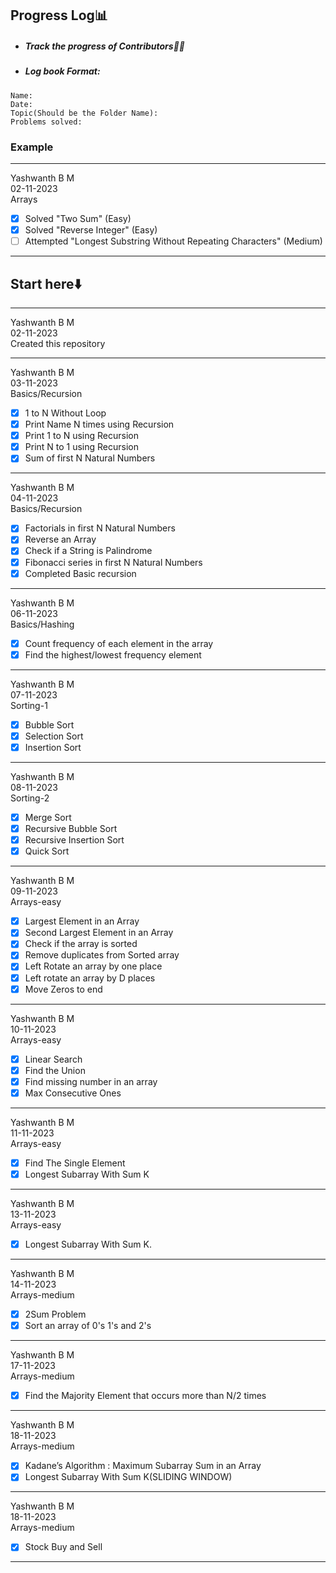 ## Progress Log📊
- ##### Track the progress of Contributors👨‍💻
- ##### Log book Format:
```
Name:
Date:
Topic(Should be the Folder Name):
Problems solved:
```
### Example
----------------------------------------------
Yashwanth B M   
02-11-2023   
Arrays   
- [x] Solved "Two Sum" (Easy)
- [x] Solved "Reverse Integer" (Easy)
- [ ] Attempted "Longest Substring Without Repeating Characters" (Medium)
----------------------------------------------

## Start here⬇️

-----------------------------
Yashwanth B M   
02-11-2023   
Created this repository  
 
--------------------------     
Yashwanth B M    
03-11-2023  
Basics/Recursion     
- [x] 1 to N Without Loop    
- [x] Print Name N times using Recursion     
- [x] Print 1 to N using Recursion   
- [x] Print N to 1 using Recursion   
- [x] Sum of first N Natural Numbers  
--------------------------      
Yashwanth B M    
04-11-2023  
Basics/Recursion     
- [x] Factorials in first N Natural Numbers
- [x] Reverse an Array
- [x] Check if a String is Palindrome
- [x]  Fibonacci series in first N Natural Numbers  
- [x] Completed Basic recursion
--------------------------       
Yashwanth B M    
06-11-2023  
Basics/Hashing    
- [x] Count frequency of each element in the array     
- [x] Find the highest/lowest frequency element    
--------------------------        
Yashwanth B M     
07-11-2023   
Sorting-1      
- [x] Bubble Sort   
- [x] Selection Sort   
- [x] Insertion Sort   
--------------------------        
Yashwanth B M     
08-11-2023   
Sorting-2      
- [x] Merge Sort   
- [x] Recursive Bubble Sort   
- [x] Recursive Insertion Sort   
- [x] Quick Sort      
--------------------------        
Yashwanth B M     
09-11-2023   
Arrays-easy        
- [x] Largest Element in an Array   
- [x] Second Largest Element in an Array   
- [x] Check if the array is sorted   
- [x] Remove duplicates from Sorted array   
- [x] Left Rotate an array by one place   
- [x] Left rotate an array by D places   
- [x] Move Zeros to end        
--------------------------        
Yashwanth B M     
10-11-2023   
Arrays-easy        
- [x] Linear Search   
- [x] Find the Union   
- [x] Find missing number in an array   
- [x]  Max Consecutive Ones             
--------------------------        
Yashwanth B M     
11-11-2023   
Arrays-easy           
- [x] Find The Single Element    
- [x] Longest Subarray With Sum K             
--------------------------        
Yashwanth B M     
13-11-2023   
Arrays-easy           
- [x] Longest Subarray With Sum K.               
--------------------------        
Yashwanth B M     
14-11-2023   
Arrays-medium           
- [x] 2Sum Problem		
- [x] Sort an array of 0's 1's and 2's                 
--------------------------        
Yashwanth B M     
17-11-2023   
Arrays-medium           
- [x] Find the Majority Element that occurs more than N/2 times   
--------------------------        
Yashwanth B M     
18-11-2023   
Arrays-medium             
- [x] Kadane’s Algorithm : Maximum Subarray Sum in an Array      
- [x] Longest Subarray With Sum K(SLIDING WINDOW)    
--------------------------          
Yashwanth B M     
18-11-2023   
Arrays-medium             
- [x] Stock Buy and Sell     
--------------------------          
